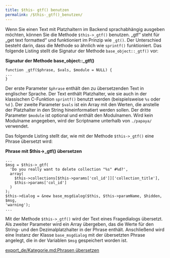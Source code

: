 ```yaml
---
title: $this- gtf() benutzen
permalink: /$this-_gtf()_benutzen/
---
```


Wenn Sie einen Text mit Platzhaltern im Backend sprachabhängig ausgeben möchten, können Sie die Methode `$this->_gtf()` benutzen. „gtf“ steht für „get text formatted“ und funktioniert im Prinzip wie `_gt()`. Der Unterschied besteht darin, dass die Methode so ähnlich wie `sprintf()` funktioniert. Das folgende Listing stellt die Signatur der Methode `base_object::_gtf()` vor:

**Signatur der Methode base_object::_gtf()**

~~~~ {.php}
function _gtf($phrase, $vals, $module = NULL) {
...
}
~~~~

Der erste Parameter `$phrase` enthält den zu übersetzenden Text in englischer Sprache. Der Text enthält Platzhalter, wie sie auch in der klassischen C-Funktion `sprintf()` benutzt werden (beispielsweise `%s` oder `%d` ). Der zweite Parameter `$vals` ist ein Array mit den Werten, die anstelle der Platzhalter in den String hineinformatiert werden sollen. Der dritte Parameter `$module` ist optional und enthält den Modulnamen. Wird kein Modulname angegeben, wird der Scriptname unterhalb von `./papaya/` verwendet.

Das folgende Listing stellt dar, wie mit der Methode `$this->_gtf()` eine Phrase übersetzt wird:

**Phrase mit \$this-\>_gtf() übersetzen**

~~~~ {.php}
...
$msg = $this->_gtf(
  'Do you really want to delete collection "%s" #%d?',
  array(
    $this->collections[$this->params['col_id']]['collection_title'],
    $this->params['col_id']
  )
);
$this->dialog = &new base_msgdialog($this, $this->paramName, $hidden, $msg,
'warning');
...
~~~~

Mit der Methode `$this->_gtf()` wird der Text eines Fragedialogs übersetzt. Als zweiter Parameter wird ein Array übergeben, das die Werte für den String- und den Dezimalplatzhalter in der Phrase enthält. Anschließend wird eine Instanz der Klasse `base_msgdialog` mit der übersetzten Phrase angelegt, die in der Variablen `$msg` gespeichert worden ist.

[export_de/Kategorie.md:Phrasen übersetzen](export_de/Kategorie.md:Phrasen_übersetzen )